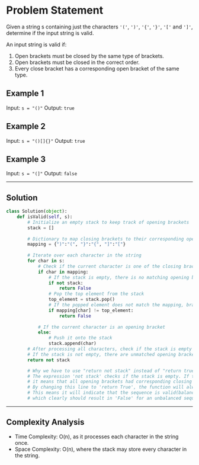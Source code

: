 # Problem Statement

Given a string s containing just the characters `'('`, `')'`, `'{'`, `'}'`, `'['` and `']'`, determine if the input string is valid.

An input string is valid if:

1. Open brackets must be closed by the same type of brackets.
2. Open brackets must be closed in the correct order.
3. Every close bracket has a corresponding open bracket of the same type.

## Example 1
Input: `s = "()"`
Output: `true`

## Example 2
Input: `s = "()[]{}"`
Output: `true`

## Example 3
Input: `s = "(]"`
Output: `false`


---

## Solution

```python
class Solution(object):
    def isValid(self, s):
        # Initialize an empty stack to keep track of opening brackets
        stack = []
        
        # Dictionary to map closing brackets to their corresponding opening brackets 
        mapping = {")":"(", "}":"{", "]":"["}
    
        # Iterate over each character in the string
        for char in s:
            # Check if the current character is one of the closing brackets
            if char in mapping:
                # If the stack is empty, there is no matching opening bracket
                if not stack:
                    return False
                # Pop the top element from the stack
                top_element = stack.pop()
                # If the popped element does not match the mapping, brackets are not balanced
                if mapping[char] != top_element:
                    return False
               
            # If the current character is an opening bracket
            else:
                # Push it onto the stack
                stack.append(char)
        # After processing all characters, check if the stack is empty
        # If the stack is not empty, there are unmatched opening brackets left
        return not stack

        # Why we have to use "return not stack" instead of "return true" :
        # The expression 'not stack' checks if the stack is empty. If the stack is empty after processing all characters in the string,
        # it means that all opening brackets had corresponding closing brackets and were removed from the stack correctly, indicating a balanced sequence.
        # By changing this line to 'return True', the function will always return 'True', regardless of whether stack is empty or not.
        # This means it will indicate that the sequence is valid(balanced) even when there are unmatched opening brackets left in the stack, 
        # which clearly should result in 'False' for an unbalanced sequence.
```

--- 

## Complexity Analysis
- Time Complexity: O(n), as it processes each character in the string once.
- Space Complexity: O(n), where the stack may store every character in the string.
